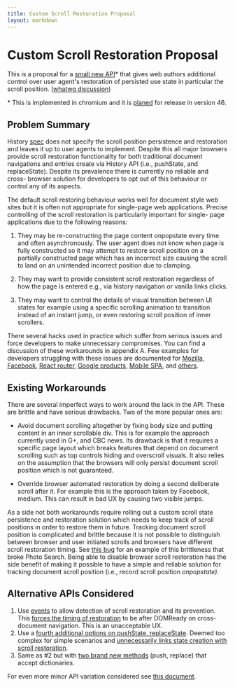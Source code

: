 ```yaml
---
title: Custom Scroll Restoration Proposal
layout: markdown
---
```



Custom Scroll Restoration Proposal
==================================

This is a proposal for a [small new API](history-based-api.html)\* that gives
web authors additional control over user agent's restoration of persisted use
state in particular the scroll position. ([whatwg discussion][whatwg])

\* This is implemented in chromium and it is [planed][chromestatus]
for release in version 46.


## Problem Summary

History [spec][spec] does not specify the scroll position persistence and
restoration and leaves it up to user agents to implement. Despite this all major
browsers provide scroll restoration functionality for both traditional document
navigations and entries create via History API (i.e., pushState, and
replaceState). Despite its prevalence there is currently no reliable and cross-
browser solution for developers to opt out of this behaviour or control any of
its aspects.

The default scroll restoring behaviour works well for document style web sites
but it is often not appropriate for single-page web applications. Precise
controlling of the scroll restoration is particularly important for single- page
applications due to the following reasons:

1. They may be re-constructing the page content onpopstate every time and
often asynchronously. The user agent does not know when page is fully
constructed so it may attempt to restore scroll position on a partially
constructed page which has an incorrect size causing the scroll to land on an
unintended incorrect position due to clamping.

2. They may want to provide consistent scroll restoration regardless of how
the page is entered e.g., via history navigation or vanilla links clicks.

3. They may want to control the details of visual transition between UI states
for example using a specific scrolling animation to transition instead of an
instant jump, or even restoring scroll position of inner scrollers.

There several hacks used in practice which suffer from serious issues and force
developers to make unnecessary compromises. You can find a discussion of these
workarounds in appendix A. Few examples for developers struggling with these
issues are documented for [Mozilla][issue1], [Facebook][issue2], [React router][issue3], 
[Google products][issue4], [Mobile SPA][issue5], and [others][issue6].


## Existing Workarounds

There are several imperfect ways to work around the lack in the API. These are
brittle and have serious drawbacks. Two of the more popular ones are:

* Avoid document scrolling altogether by fixing body size and putting
content in an inner scrollable div. This is for example the approach
currently used in G+, and CBC news. Its drawback is that it requires a
specific page layout which breaks features that depend on document
scrolling such as top controls hiding and overscroll visuals. It also
relies on the assumption that the browsers will only persist document
scroll position which is not guaranteed.

* Override browser automated restoration by doing a second deliberate scroll
after it. For example this is the approach taken by Facebook, medium. This
can result in bad UX by causing two visible jumps.

As a side not both workarounds require rolling out a custom scroll state
persistence and restoration solution which needs to keep track of scroll
positions in order to restore them in future. Tracking document scroll position
is complicated and brittle because it is not possible to distinguish between
browser and user initiated scrolls and browsers have different scroll
restoration timing.  See [this bug][position-tracking-bug] for an example of
this brittleness that broke Photo Search.  Being able to disable browser scroll
restoration has the side benefit of making it possible to  have a simple and
reliable solution for tracking document scroll position (i.e., record scroll
position *onpopstate)*.


## Alternative APIs Considered

1. Use [events][2] to allow detection of scroll restoration and its
prevention. This [forces the timing of restoration][3] to be after DOMReady on
cross-document navigation. This is an unacceptable UX.
2. Use a [fourth additional options on pushState, replaceState][4]. Deemed too
complex for simple scenarios and [unnecessarily links state creation with
scroll restoration][5].
3. Same as #2 but with [two brand new methods][6] (push, replace) that accept
dictionaries.

For even more minor API variation considered see [this document][background].



[background]: https://docs.google.com/document/d/1Tiu8PjvBtNOAgeh6yrs7bOrXxQcavQLiNtRJ_ToLlVM/edit
[spec]: http://www.w3.org/TR/html51/browsers.html#history
[whatwg]: https://lists.w3.org/Archives/Public/public-whatwg-archive/2015Mar/0070.html
[issue1]: https://bugzilla.mozilla.org/show_bug.cgi?id=679458
[issue2]: https://bugs.webkit.org/show_bug.cgi?id=51899
[issue3]: https://github.com/rackt/react-router/issues/707
[issue4]: https://crbug.com/444094
[issue5]: http://andrz.me/blog/scrollx-scroll-why-history
[issue6]: https://aerotwist.com/blog/some-gotchas-that-got-me/#body-scrolling-is-impossible-to-stop

[position-tracking-bug]: https://code.google.com/p/chromium/issues/detail?id=474579
[chromeflag]: chrome://flags/#enable-experimental-web-platform-features
[chromestatus]: https://www.chromestatus.com/feature/5657284784947200

[2]: http://majido.github.io/scroll-restoration-proposal/event-based-api.html
[3]: https://github.com/majido/scroll-restoration-proposal/issues/3
[4]: https://lists.w3.org/Archives/Public/public-whatwg-archive/2015Mar/0070.html
[5]: https://lists.w3.org/Archives/Public/public-whatwg-archive/2015Jul/0052.html
[6]: https://lists.w3.org/Archives/Public/public-whatwg-archive/2015Mar/0166.html
